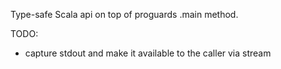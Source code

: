 Type-safe Scala api on top of proguards .main method.

TODO:
- capture stdout and make it available to the caller via stream
